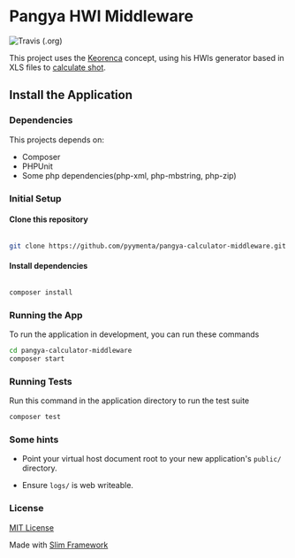 # Pangya HWI Middleware

![Travis (.org)](https://img.shields.io/travis/pyymenta/pangya-calculator-middleware)

This project uses the [Keorenca](https://kyorenca.wordpress.com/2013/01/27/geradores-calculadora-e-consideracoes-sobre-calculos/) concept, using his HWIs generator based in XLS files to [calculate shot](https://www.youtube.com/watch?v=uVhy7aj_Akg).

## Install the Application

### Dependencies

This projects depends on:

- Composer
- PHPUnit
- Some php dependencies(php-xml, php-mbstring, php-zip)

### Initial Setup

#### Clone this repository

```sh

git clone https://github.com/pyymenta/pangya-calculator-middleware.git

```

#### Install dependencies

```sh

composer install

```

### Running the App

To run the application in development, you can run these commands

```sh
cd pangya-calculator-middleware
composer start
```

### Running Tests

Run this command in the application directory to run the test suite

```sh
composer test
```

### Some hints

- Point your virtual host document root to your new application's `public/` directory.

- Ensure `logs/` is web writeable.

### License

[MIT License](./LICENSE)

Made with [Slim Framework](http://www.slimframework.com/)
